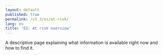 ```yaml
---
layout: default
published: true
permalink: /v3_3/es/at-risk/
lang: es
title: 'ES: At risk overview'
---
```


A descriptive page explaining what information is available right now and how to find it.

